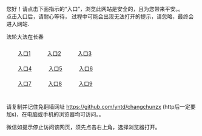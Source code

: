 您好！请点击下面指示的“入口”，浏览此网站是安全的，且为您带来平安。。 <br/>
点击入口后，请耐心等待， 过程中可能会出现无法打开的提示，请忽略，最终会进入网站. </br>

法轮大法在长春<br/>
<div style="padding:10px"><a style="margin:20px" target="_blank" href="https://dbqr6qn821nte.cloudfront.net/2Qpsp?gkgbap" id="ccLink1" rel="nofollow">入口1</a> <a target="_blank" style="margin:20px" href="https://d1821vjw8fq73.cloudfront.net/2Qpsp?pikfgzw" id="ccLink2" rel="nofollow">入口2</a> <a style="margin:20px" target="_blank" href="https://d1y13rc2kto2gk.cloudfront.net/2Qpsp?bqidamh" id="ccLink3" rel="nofollow">入口3</a></div>

<div style="padding:10px" ><a style="margin:20px" target="_blank" href="https://dbqr6qn821nte.cloudfront.net/2Qpsp?gkgbap" id="ccLink4" rel="nofollow">入口4</a> <a style="margin:20px" href="https://d1821vjw8fq73.cloudfront.net/2Qpsp?pikfgzw" target="_blank" id="ccLink5" rel="nofollow">入口5</a> <a style="margin:20px" href="https://d1y13rc2kto2gk.cloudfront.net/2Qpsp?bqidamh" target="_blank" id="ccLink6" rel="nofollow">入口6</a></div>

<div style="padding:10px"><a style="margin:20px" target="_blank" href="https://dbqr6qn821nte.cloudfront.net/2Qpsp?gkgbap" id="ccLink7" rel="nofollow">入口7</a> <a style="margin:20px" href="https://d1821vjw8fq73.cloudfront.net/2Qpsp?pikfgzw" target="_blank" id="ccLink8" rel="nofollow">入口8</a> <a style="margin:20px" target="_blank" href="https://d1y13rc2kto2gk.cloudfront.net/2Qpsp?bqidamh" id="ccLink9" rel="nofollow">入口9</a></div>

<br/>



请复制并记住免翻墙网址 https://github.com/yntd/changchunzx (http后一定要加s)，在电脑或手机的浏览器均可访问。。<br/>

微信如提示停止访问该网页，须先点击右上角，选择浏览器打开。
